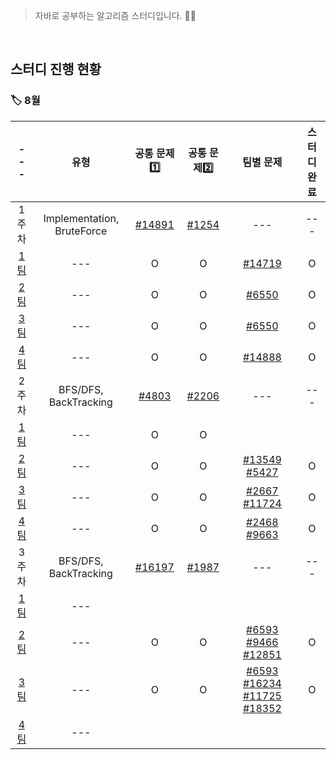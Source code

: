 <!-- 팀별 문제는 [[#번호]]() <- 이러한 형식으로 문제 추가해주기 !! -->
<!-- 팀별 차수, 유형 문항은 비워두기 -->
<!-- 공통 문제1️⃣, 공통 문제2️⃣, 스터디 완료 문항은 O/X로 표시 -->

>자바로 공부하는 알고리즘 스터디입니다. 🧑‍💻

</br>

<h2>스터디 진행 현황</h2>

<h3>🏷 8월</h3>

| --- | 유형 | 공통 문제1️⃣ | 공통 문제2️⃣ | 팀별 문제 | 스터디 완료 |
| :--: | :--: | :--: | :--: | :--: | :--: |
| 1주차 | Implementation, BruteForce | [#14891](https://www.acmicpc.net/problem/14891) | [#1254](https://www.acmicpc.net/problem/1254) | --- | --- |
| [1팀](https://github.com/SSAFY8-Study/Java-Algorithm-Study/tree/1%EC%A1%B0) | --- | O | O | [#14719](https://www.acmicpc.net/problem/14719) | O |
| [2팀](https://github.com/SSAFY8-Study/Java-Algorithm-Study/tree/2%EC%A1%B0) | --- | O | O | [#6550](https://www.acmicpc.net/problem/6550) | O |
| [3팀](https://github.com/SSAFY8-Study/Java-Algorithm-Study/tree/3%EC%A1%B0) | --- | O | O | [#6550](https://www.acmicpc.net/problem/6550) | O |
| [4팀](https://github.com/SSAFY8-Study/Java-Algorithm-Study/tree/4%EC%A1%B0) | --- | O | O | [#14888](https://www.acmicpc.net/problem/14888)| O |
| 2주차 | BFS/DFS, BackTracking | [#4803](https://www.acmicpc.net/problem/4803) | [#2206](https://www.acmicpc.net/problem/2206) | --- | --- |
| [1팀](https://github.com/SSAFY8-Study/Java-Algorithm-Study/tree/1%EC%A1%B0) | --- | O | O |  |  |
| [2팀](https://github.com/SSAFY8-Study/Java-Algorithm-Study/tree/2%EC%A1%B0) | --- | O | O | [#13549](https://www.acmicpc.net/problem/13549) [#5427](https://www.acmicpc.net/problem/5427) | O |
| [3팀](https://github.com/SSAFY8-Study/Java-Algorithm-Study/tree/3%EC%A1%B0) | --- | O | O | [#2667](https://www.acmicpc.net/problem/2667) [#11724](https://www.acmicpc.net/problem/11724) | O |
| [4팀](https://github.com/SSAFY8-Study/Java-Algorithm-Study/tree/4%EC%A1%B0) | --- | O | O | [#2468](https://www.acmicpc.net/problem/2468) [#9663](https://www.acmicpc.net/problem/9663) | O |
| 3주차 | BFS/DFS, BackTracking | [#16197](https://www.acmicpc.net/problem/16197) | [#1987](https://www.acmicpc.net/problem/1987) | --- | --- |
| [1팀](https://github.com/SSAFY8-Study/Java-Algorithm-Study/tree/1%EC%A1%B0) | --- |  |  |  |  |
| [2팀](https://github.com/SSAFY8-Study/Java-Algorithm-Study/tree/2%EC%A1%B0) | --- | O | O | [#6593](https://www.acmicpc.net/problem/6593) [#9466](https://www.acmicpc.net/problem/9466) [#12851](https://www.acmicpc.net/problem/12851) | O |
| [3팀](https://github.com/SSAFY8-Study/Java-Algorithm-Study/tree/3%EC%A1%B0) | --- | O | O | [#6593](https://www.acmicpc.net/problem/6593)  [#16234](https://www.acmicpc.net/problem/16234)  [#11725](https://www.acmicpc.net/problem/11725) [#18352](https://www.acmicpc.net/problem/18352)| O |
| [4팀](https://github.com/SSAFY8-Study/Java-Algorithm-Study/tree/4%EC%A1%B0) | --- |  |  |  |  |
